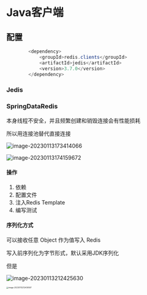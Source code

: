# Java客户端



## 配置

```java
        <dependency>
            <groupId>redis.clients</groupId>
            <artifactId>jedis</artifactId>
            <version>3.7.0</version>
        </dependency>
```



### Jedis





### SpringDataRedis



本身线程不安全，并且频繁创建和销毁连接会有性能损耗

所以用连接池替代直接连接



![image-20230113173414066](https://xingqiu-tuchuang-1256524210.cos.ap-shanghai.myqcloud.com/3978/image-20230113173414066.png)



![image-20230113174159672](https://xingqiu-tuchuang-1256524210.cos.ap-shanghai.myqcloud.com/3978/image-20230113174159672.png)



#### 操作

1. 依赖
2. 配置文件
3. 注入Redis Template
4. 编写测试



#### 序列化方式

可以接收任意 Object 作为值写入 Redis

写入前序列化为字节形式，默认采用JDK序列化



但是

![image-20230113212425630](https://xingqiu-tuchuang-1256524210.cos.ap-shanghai.myqcloud.com/3978/image-20230113212425630.png)

<img src="https://xingqiu-tuchuang-1256524210.cos.ap-shanghai.myqcloud.com/3978/image-20230113212439587.png" alt="image-20230113212439587" style="zoom: 33%;" />